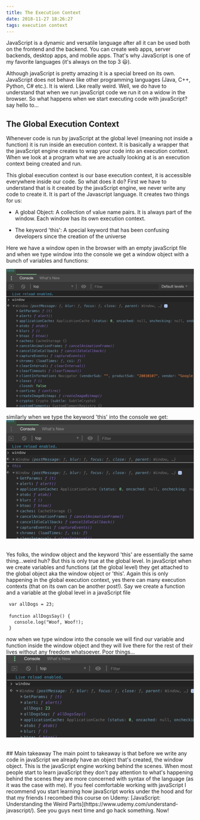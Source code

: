 ```yaml
---
title: The Execution Context
date: 2018-11-27 18:26:27
tags: execution context 
---
```


JavaScript is a dynamic and versatile language after all it can be used both on the frontend and the backend. You can create web apps, server backends, desktop apps, and mobile apps. That's why JavaScript is one of my favorite languages (it's always on the top 3 &#128515;). 

Although javaScript is pretty amazing it is a special breed on its own. JavaScript does not behave like other programming languages (Java, C++, Python, C# etc.). It is wierd. Like really weird. Well, we do have to understand that when we run javaScript code we run it on a widow in the browser. So what happens when we start executing code with javaScript? say hello to...
<br />

## The Global Execution Context
Whenever code is run by javaScript at the global level (meaning not inside a function) it is run inside an execution context. It is basically a wrapper that the javaScript engine creates to wrap your code into an execution context. When we look at a program what we are actually looking at is an execution context being created and run. 

This global execution context is our base execution context, it is accessible everywhere inside our code. So what does it do? First we have to understand that is it created by the javaScript engine, we never write any code to create it. It is part of the Javascript language. It creates two things for us:

- A global Object: A collection of value name pairs. It is always part of the window. Each window has its own execution context. 

- The keyword 'this': A special keyword that has been confusing developers since the creation of the universe

Here we have a window open in the browser with an empty javaScript file and when we type window into the console we get a window object with a bunch of variables and functions: 

<img src="https://raw.githubusercontent.com/AndresXI/Hexo-Blog/master/window-1.png">

similarly when we type the keyword 'this' into the console we get: 
<img src="https://raw.githubusercontent.com/AndresXI/Hexo-Blog/master/window-2.png">

<br >
Yes folks, the window object and the keyword 'this' are essentially the same thing...weird huh? But this is only true at the global level. In javaScript when we create variables and functions (at the global level) they get attached to the global object aka the window object or 'this'. Again this is only happening in the global execution context, yes there can many execution contexts (that on its own can be another post!). Say we create a function and a variable at the global level in a javaScript file 

 ```
  var allDogs = 23; 

  function allDogsSay() {
    console.log("Woof, Woof!); 
  }
 ```
 now when we type window into the console we will find our variable and function inside the window object and they will live there for the rest of their lives without any freedom whatsoever. Poor things...
 <img src="https://raw.githubusercontent.com/AndresXI/Hexo-Blog/master/window-3.png">

<br >
 ## Main takeaway 
 The main point to takeaway is that before we write any code in javaScript we already have an object that's created, the window object. This is the javaScript engine working behind the scenes. When most people start to learn javaScript they don't pay attention to what's happening behind the scenes they are more concerned with syntax of the language (as it was the case with me). If you feel comfortable working with javaScript I recommend you start learning how javaScript works under the hood and for that my friends I recombed this course on Udemy: [JavaScript: Understanding the Weird Parts](https://www.udemy.com/understand-javascript/). See you guys next time and go hack something. Now!